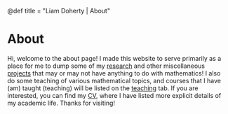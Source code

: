 @def title = "Liam Doherty | About"

# About

Hi, welcome to the about page! I made this website to serve primarily as a place for me to dump some of my [research](/research-current/) and other miscellaneous [projects](/projects/) that may or may not have anything to do with mathematics! I also do some teaching of various mathematical topics, and courses that I have (am) taught (teaching) will be listed on the [teaching](/teaching/) tab. If you are interested, you can find my [CV](/docs/CV.pdf), where I have listed more explicit details of my academic life. Thanks for visiting!
